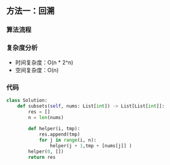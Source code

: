 
## 方法一：回溯

### 算法流程



### 复杂度分析

* 时间复杂度：O(n * 2^n)
* 空间复杂度：O(n)

### 代码

``` python
class Solution:
    def subsets(self, nums: List[int]) -> List[List[int]]:
        res = []
        n = len(nums)
        
        def helper(i, tmp):
            res.append(tmp)
            for j in range(i, n):
                helper(j + 1,tmp + [nums[j]] )
        helper(0, [])
        return res
```

